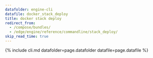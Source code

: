 ```yaml
---
datafolder: engine-cli
datafile: docker_stack_deploy
title: docker stack deploy
redirect_from:
  - /compose/bundles/
  - /edge/engine/reference/commandline/stack_deploy/
skip_read_time: true
---
```

<!--
This page is automatically generated from Docker's source code. If you want to
suggest a change to the text that appears here, open a ticket or pull request
in the source repository on GitHub:

https://github.com/docker/cli
-->

{% include cli.md datafolder=page.datafolder datafile=page.datafile %}
